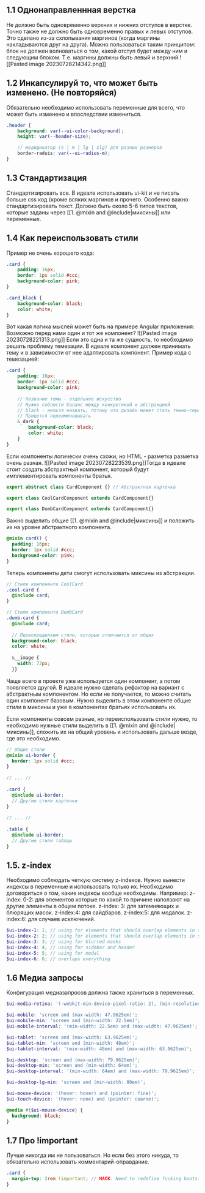 ## 1.1 Однонаправленнная верстка
Не должно быть одновременно верхних и нижних отступов в верстке. Точно также не должно быть одновременно правых и левых отступов. Это сделано из-за схлопывания маргинов (когда маргины накладываются друг на друга). Можно пользоваться таким принципом: блок не должен волноваться о том, какой отступ будет между ним и следующим блоком. Т.е. маргины должны быть левый и верхний.![[Pasted image 20230728214342.png]]

## 1.2 Инкапсулируй то, что может быть изменено. (Не повторяйся)
Обязательно необходимо использовать переменные для всего, что может быть изменено и впоследствии измениться.
```scss
.header {
	background: var(--ui-color-background);
	height: var(--header-size);

	// модификатор (s | m | lg | xlg) для разных размеров
	border-raduis: var(--ui-radius-m);
}
```

## 1.3 Стандартизация
Стандартизировать все. В идеале использовать ui-kit и не писать больше css код (кроме всяких маргинов и прочего. 
Особенно важно стандартизировать текст. Должно быть около 5-6 типов текстов, которые заданы через [[1. @mixin and @include|миксины]] или переменные.

## 1.4 Как переиспользовать стили
Пример не очень хорошего кода:
```css
.card {
	padding: 16px;
	border: 1px solid #ccc;
	background-color: pink;
}

.card_black {
	background-color: black;
	color: white;
}
```

Вот какая логика мыслей может быть на примере Angular приложения:
Возможно перед нами один и тот же компонент? 
![[Pasted image 20230728221313.png]]
Если это одна и та же сущность, то необходимо решать проблему темезации. В идеале компонент должен принимать тему и в зависимости от нее адаптировать компонент.
Пример кода с темезацией:
```scss
.card {
	padding: 16px;
	border: 1px solid #ccc;
	background-color: pink;
	
	// Название темы - отдельное искусство
	// Нужно соблюсти баланс между конкретикой и абстракцией
	// black - нельзя назвать, потому что дизайн может стать темно-серым
	// Придется переименовывать
	&_dark {
		background-color: black;
		color: white;
	}
}
```

Если компоненты логически очень схожи, но HTML - разметка разметка очень разная. 
![[Pasted image 20230728223539.png]]Тогда в идеале стоит создать абстрактный компонент, который будут имплементировать компоненты братья. 
```ts
export abstract class CardComponent {} // Абстрактная карточка
```
```ts
export class CoolCardComponent extends CardComponent{}

export class DumbCardComponent extends CardComponent{}
```

Важно выделить общие [[1. @mixin and @include|миксины]] и положить их на уровне абстрактного компонента.
```scss
@mixin card() {  
  padding: 16px;  
  border: 1px solid #ccc;  
  background-color: pink;  
}
```
Теперь компоненты дети смогут использовать миксины из абстракции.
```scss
// Стили компонента CoolCard  
.cool-card {  
  @include card;  
}
```
```scss
// Стили компонента DumbCard  
.dumb-card {  
  @include card;  
  
  // Переопределяем стили, которые отличаются от общих  
  background-color: black;  
  color: white;  
  
  &__image {  
    width: 72px;  
  }}
```

Чаще всего в проекте уже используется один компонент, а потом появляется другой. В идеале нужно сделать рефактор на вариант с абстрактным компонентом. Но если не получается, то можно считать один компонент базовым.
Нужно выделить в этом компоненте общие стили в миксины и уже в компонентах братьях использовать их.

Если компоненты совсем разные, но переиспользовать стили нужно, то необходимо нужные стили выделить в [[1. @mixin and @include|миксины]], сложить их на общий уровень и использовать дальше везде, где это необходимо.
```scss
// Общие стили  
@mixin ui-border {  
  border: 1px solid #ccc;  
}  
  
// ... //  
  
.card {  
  @include ui-border;  
  // Другие стили карточки  
}  
  
// ... //  
  
.table {  
  @include ui-border;  
  // Другие стили таблцы  
}
```

## 1.5. z-index
Необходимо соблюдать четкую систему z-indexов. Нужно вынести индексы в переменные и использовать только их. Необходимо договориться о том, какие индексы вообще необходимы. 
Например: 
	z-index: 0-2: для элементов которые по какой то причине наползают на другие элементы в общем потоке. 
	z-index: 3: для затемняющих и блюрящих масок.
	z-index:4: для сайдбаров.
	z-index:5: для модалок.
	z-index:6: для случаев исключений.

```scss
$ui-index-1: 1; // using for elements that should overlap elements in standard flow  
$ui-index-2: 2; // using for elements that should overlap elements in standard flow  
$ui-index-3: 3; // using for blurred masks  
$ui-index-4: 4; // using for sidebar and header  
$ui-index-5: 5; // using for modal  
$ui-index-6: 6; // overlaps everything
```

## 1.6 Медиа запросы
Конфигурация медиазапросов должна также храниться в переменных.
```scss
$ui-media-retina: '(-webkit-min-device-pixel-ratio: 2), (min-resolution: 192dpi)';

$ui-mobile: 'screen and (max-width: 47.9625em)';
$ui-mobile-min: 'screen and (min-width: 22.5em)';
$ui-mobile-interval: '(min-width: 22.5em) and (max-width: 47.9625em)';

$ui-tablet: 'screen and (max-width: 63.9625em)';
$ui-tablet-min: 'screen and (min-width: 48em)';
$ui-tablet-interval: '(min-width: 48em) and (max-width: 63.9625em)';

$ui-desktop: 'screen and (max-width: 79.9625em)';
$ui-desktop-min: 'screen and (min-width: 64em)';
$ui-desktop-interval: '(min-width: 64em) and (max-width: 79.9625em)';

$ui-desktop-lg-min: 'screen and (min-width: 80em)';

$ui-mouse-device: '(hover: hover) and (pointer: fine)';
$ui-touch-device: '(hover: none) and (pointer: coarse)';

@media #{$ui-mouse-device} {
  background: black;
}
```

## 1.7 Про !important
Лучше никогда им не пользоваться. Но если без этого никуда, то обязательно использовать комментарий-оправдание.
```scss
.card {  
  margin-top: 2rem !important; // HACK. Need to redefine fucking bootstrap  
}
```
